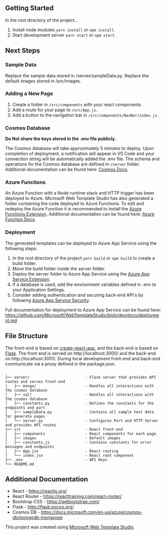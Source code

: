 ## Getting Started

In the root directory of the project...

1. Install node modules `yarn install` or `npm install`.
2. Start development server `yarn start` or `npm start`.

## Next Steps

### Sample Data

Replace the sample data stored in /server/sampleData.py.
Replace the default images stored in /src/images.

### Adding a New Page

1. Create a folder in `/src/components` with your react components.
2. Add a route for your page to `/src/App.js`.
3. Add a button to the navigation bar in `/src/components/NavBar/index.js`.

### Cosmos Database

**Do Not share the keys stored in the .env file publicly.**

The Cosmos database will take approximately 5 minutes to deploy. Upon completion of deployment,
a notification will appear in VS Code and your connection string will be automatically added
the .env file. The schema and operations for the Cosmos database are defined in `/server` folder.
Additional documentation can be found here: [Cosmos Docs](https://github.com/Microsoft/WebTemplateStudio/blob/dev/docs/services/azure-cosmos.md).

### Azure Functions

An Azure Function with a Node runtime stack and HTTP trigger has been deployed to Azure. Microsoft Web Template Studio
has also generated a folder containing the code deployed to Azure Functions. To edit and redeploy the Azure
Function it is recommended to install the [Azure Functions Extension](https://marketplace.visualstudio.com/items?itemName=ms-azuretools.vscode-azurefunctions). Additional documentation can be found here: [Azure Function Docs](https://github.com/Microsoft/WebTemplateStudio/blob/dev/docs/services/azure-functions.md).

### Deployment

The generated templates can be deployed to Azure App Service using the following steps:

1. In the root directory of the project `yarn build` or `npm build` to create a build folder.
2. Move the build folder inside the server folder.
3. Deploy the server folder to Azure App Service using the [Azure App Service Extension](https://marketplace.visualstudio.com/items?itemName=ms-azuretools.vscode-azureappservice).
4. If a database is used, add the environment variables defined in .env to your Application Settings.
5. Consider adding authentication and securing back-end API's by following [Azure App Service Security](https://docs.microsoft.com/en-us/azure/app-service/overview-security).

Full documentation for deployment to Azure App Service can be found here: https://github.com/Microsoft/WebTemplateStudio/blob/dev/docs/deployment.md

## File Structure

The front-end is based on [create-react-app](https://github.com/facebook/create-react-app), and the
back-end is based on [Flask](https://github.com/pallets/flask). The front
end is served on http://localhost:3000/ and the back-end on http://localhost:3001/. During local
development front-end and back-end communicate via a proxy defined in the package.json.

```
.
├── server/                         - Flask server that provides API routes and serves front-end
│   ├── mongo/                      - Handles all interactions with the cosmos database
│   ├── sql/                        - Handles all interactions with the cosmos database
│   ├── constants.py                - Defines the constants for the endpoints and port
│   ├── sampleData.py               - Contains all sample text data for generate pages
│   └── server.py                   - Configures Port and HTTP Server and provides API routes
├── src                             - React front-end
│   ├── components                  - React components for each page
│   ├── images                      - Default images
│   ├── constants.js                - Contains constants for error messages and endpoints
│   ├── App.jsx                     - React routing
│   └── index.jsx                   - React root component
├── .env                            - API Keys
└── README.md
```

## Additional Documentation

- React - https://reactjs.org/
- React Router - https://reacttraining.com/react-router/
- Bootstrap CSS - https://getbootstrap.com/
- Flask - http://flask.pocoo.org/
- Cosmos DB - https://docs.microsoft.com/en-us/azure/cosmos-db/mongodb-mongoose

This project was created using [Microsoft Web Template Studio](https://github.com/Microsoft/WebTemplateStudio).
